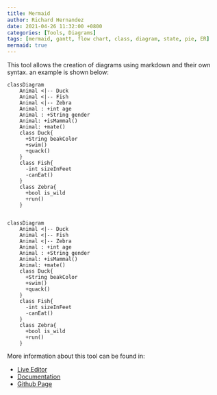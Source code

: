```yaml
---
title: Mermaid
author: Richard Hernandez
date: 2021-04-26 11:32:00 +0800 
categories: [Tools, Diagrams]
tags: [mermaid, gantt, flow chart, class, diagram, state, pie, ER]
mermaid: true
---
```



This tool allows the creation of diagrams using markdown and their own syntax. an example is shown below:



```mermaid
classDiagram
    Animal <|-- Duck
    Animal <|-- Fish
    Animal <|-- Zebra
    Animal : +int age
    Animal : +String gender
    Animal: +isMammal()
    Animal: +mate()
    class Duck{
      +String beakColor
      +swim()
      +quack()
    }
    class Fish{
      -int sizeInFeet
      -canEat()
    }
    class Zebra{
      +bool is_wild
      +run()
    }
            
```

<!-- This is the example -->
```text
classDiagram
    Animal <|-- Duck
    Animal <|-- Fish
    Animal <|-- Zebra
    Animal : +int age
    Animal : +String gender
    Animal: +isMammal()
    Animal: +mate()
    class Duck{
      +String beakColor
      +swim()
      +quack()
    }
    class Fish{
      -int sizeInFeet
      -canEat()
    }
    class Zebra{
      +bool is_wild
      +run()
    }
```

More information about this tool can be found in:  

* [Live Editor](https://mermaid-js.github.io/mermaid-live-editor/)
* [Documentation](https://mermaid-js.github.io/mermaid/#/n00b-syntaxReference)
* [Github Page](https://github.com/mermaid-js/mermaid)



